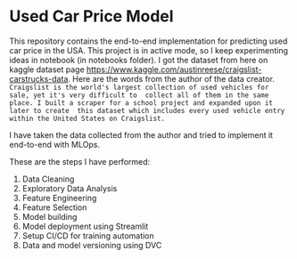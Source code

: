 # Used Car Price Model

This repository contains the end-to-end implementation for predicting used car price in the USA. This project is in 
active mode, so I keep experimenting ideas in notebook (in notebooks folder). I got the dataset from here on kaggle 
dataset page https://www.kaggle.com/austinreese/craigslist-carstrucks-data. Here are the words from the author of the 
data creator. ```Craigslist is the world's largest collection of used vehicles for sale, yet it's very difficult to 
collect all of them in the same place. I built a scraper for a school project and expanded upon it later to create 
this dataset which includes every used vehicle entry within the United States on Craigslist.```

I have taken the data collected from the author and tried to implement it end-to-end with MLOps. 

These are the steps I have performed:

1. Data Cleaning
2. Exploratory Data Analysis
3. Feature Engineering
4. Feature Selection
5. Model building
6. Model deployment using Streamlit 
7. Setup CI/CD for training automation
8. Data and model versioning using DVC